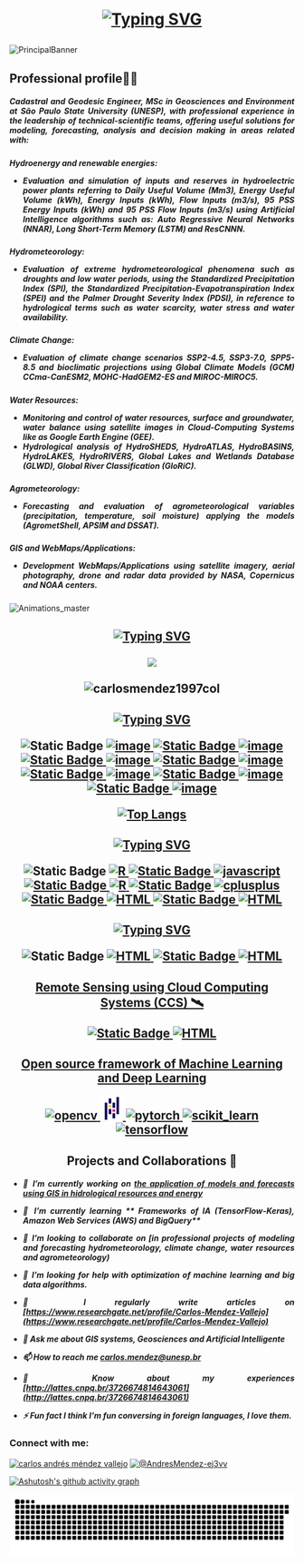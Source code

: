 <h1 align="center">

[![Typing SVG](https://readme-typing-svg.herokuapp.com?font=Fira+Code&size=27&pause=500&color=F1F4F7&center=true&vCenter=true&multiline=true&width=550&height=80&lines=Welcome+to+my+GitHub%F0%9F%91%8B;I'm+Carlos+Mendez+%F0%9F%91%A8%F0%9F%8F%BD%E2%80%8D%F0%9F%92%BB)](https://git.io/typing-svg)
 
</h1>

![PrincipalBanner](https://github.com/CarlosMendez1997Col/CarlosMendez1997Col/blob/96313f5c42b4bce5250fd2dd197437486bca842e/1.%20Attachments/PrincipalBanner.gif)

<h2 align="left">Professional profile👷🏽 </h2>

<h5 align="justify"> Cadastral and Geodesic Engineer, MSc in Geosciences and Environment at São Paulo State University (UNESP), with professional experience in the leadership of technical-scientific teams, offering useful solutions for modeling, forecasting, analysis and decision making in areas related with: </h5>

<h5 align="justify">
 Hydroenergy and renewable energies: 
 
- Evaluation and simulation of inputs and reserves in hydroelectric power plants referring to Daily Useful Volume (Mm3), Energy Useful Volume (kWh), Energy Inputs (kWh), Flow Inputs (m3/s), 95 PSS Energy Inputs (kWh) and 95 PSS Flow Inputs (m3/s) using Artificial Intelligence algorithms such as: Auto Regressive Neural Networks (NNAR), Long Short-Term Memory (LSTM) and ResCNNN.</h5>

<h5 align="justify">
 Hydrometeorology:
 
- Evaluation of extreme hydrometeorological phenomena such as droughts and low water periods, using the Standardized Precipitation Index (SPI), the Standardized Precipitation-Evapotranspiration Index (SPEI) and the Palmer Drought Severity Index (PDSI), in reference to hydrological terms such as water scarcity, water stress and water availability. </h5>


<h5 align="justify">
Climate Change:
 
- Evaluation of climate change scenarios SSP2-4.5, SSP3-7.0, SPP5-8.5 and bioclimatic projections using Global Climate Models (GCM) CCma-CanESM2, MOHC-HadGEM2-ES and MIROC-MIROC5.</h5>

 <h5 align="justify">
  Water Resources:
  
- Monitoring and control of water resources, surface and groundwater, water balance using satellite images in Cloud-Computing Systems like as Google Earth Engine (GEE).
- Hydrological analysis of HydroSHEDS, HydroATLAS, HydroBASINS, HydroLAKES, HydroRIVERS, Global Lakes and Wetlands Database (GLWD), Global River Classification (GloRiC).</h5>

 <h5 align="justify">
  Agrometeorology:
  
- Forecasting and evaluation of agrometeorological variables (precipitation, temperature, soil moisture) applying the models (AgrometShell, APSIM and DSSAT). </h5>

<h5 align="justify">
 GIS and WebMaps/Applications:
 
- Development WebMaps/Applications using satellite imagery, aerial photography, drone and radar data provided by NASA, Copernicus and NOAA centers. </h5>

 ![Animations_master](https://github.com/CarlosMendez1997Col/PortfolioDev.io/blob/c403b77c1e0f849b1e1a8331740b7b8cc467d3bc/assets/images/animations_col.gif)


<h2 align="center"> 
 

</h2>

<h2 align="center">
 
[![Typing SVG](https://readme-typing-svg.herokuapp.com?font=Fira+Code&size=27&pause=500&color=F1F4F7&center=true&vCenter=true&multiline=true&width=550&height=60&lines=Statistics+and+Metrics+on+GitHub%E2%9A%99%EF%B8%8F)](https://git.io/typing-svg)

![](https://github-trophies.vercel.app/?username=carlosmendez1997col&title=MultipleLang,AchieveSuperRank,LongTimeUser,Commits,Followers,Stars,Repositories&theme=darkhub&column=7)

<p align="center"> <img src="https://komarev.com/ghpvc/?username=carlosmendez1997col&label=Profile%20views&color=100eb4&style=flat" alt="carlosmendez1997col"/> </p>

</h2>

<h2 align="center">

[![Typing SVG](https://readme-typing-svg.herokuapp.com?font=Fira+Code&size=27&pause=500&color=F1F4F7&center=true&vCenter=true&multiline=true&width=550&height=60&lines=Top+programming+languages%F0%9F%96%A5)](https://git.io/typing-svg)

![Static Badge](https://img.shields.io/badge/Python-darkblue) 
</a> <a href="https://www.python.org" target="_blank" rel="noreferrer"> 
<img width="40" height="40" alt="image" src="https://github.com/user-attachments/assets/81556416-dea4-4c9d-8698-819a61c79bf1" />
![Static Badge](https://img.shields.io/badge/JavaScript-yellow) 
</a> <a href="https://developer.mozilla.org/en-US/docs/Web/JavaScript" target="_blank" rel="noreferrer"> 
<img width="40" height="40" alt="image" src="https://github.com/user-attachments/assets/e002d985-e2c9-4ede-8d8d-2890ae36ff23" />
![Static Badge](https://img.shields.io/badge/HTML-orange) 
</a> <a href="https://developer.mozilla.org/en-US/docs/Web/HTML/" target="_blank" rel="noreferrer">
<img width="40" height="40" alt="image" src="https://github.com/user-attachments/assets/946661b2-e1ca-4c81-8958-15a5cd22842c" />
![Static Badge](https://img.shields.io/badge/R-grey) 
</a> <a href="https://www.r-project.org/" target="_blank" rel="noreferrer"> 
<img width="40" height="40" alt="image" src="https://github.com/user-attachments/assets/0befaa3d-3790-4240-856f-97aafec8e3fb" />
![Static Badge](https://img.shields.io/badge/C++-blue) 
</a> <a href="https://www.w3schools.com/cpp/" target="_blank" rel="noreferrer"> 
<img width="40" height="40" alt="image" src="https://github.com/user-attachments/assets/5e3463b7-f4fa-4671-a591-72b07eba7847" />
![Static Badge](https://img.shields.io/badge/SQL-darkblue) 
</a> <a href="https://www.pgadmin.org/" target="_blank" rel="noreferrer"> 
<img width="40" height="40" alt="image" src="https://github.com/user-attachments/assets/e0e65767-d5af-4816-8b93-83034e2adb2d" />
![Static Badge](https://img.shields.io/badge/Ruby-darkred) 
</a> <a href="https://www.pgadmin.org/" target="_blank" rel="noreferrer"> 
<img width="40" height="40" alt="image" src="https://upload.wikimedia.org/wikipedia/commons/f/f1/Ruby_logo.png" />

![Top Langs](https://github-readme-stats.vercel.app/api/top-langs/?username=carlosmendez1997col&theme=highcontrast&size_weight=0.2&count_weight=0.9&langs_count=8)
 
 </h2> 

<h2 align="center">

[![Typing SVG](https://readme-typing-svg.herokuapp.com?font=Fira+Code&size=22&pause=500&color=F1F4F7&center=true&vCenter=true&multiline=true&width=600&height=60&lines=Geographical+Information+System+(GIS)+%F0%9F%8C%8D)](https://git.io/typing-svg)
 
<p align="center">

![Static Badge](https://img.shields.io/badge/ArcMap-darkgreen) 
</a> <a href="https://www.esri.com/en-us/arcgis/products/arcgis-desktop/resources" target="_blank" rel="noreferrer"> 
<img src="https://upload.wikimedia.org/wikipedia/commons/8/80/ArcGIS_globe_%28cropped%29.png" alt="R" width="40" height="40"/> 
![Static Badge](https://img.shields.io/badge/ArcGIS_Pro-darkblue) 
</a> <a href="https://www.esri.com/en-us/arcgis/products/arcgis-pro/overview" target="_blank" rel="noreferrer"> 
<img src="https://upload.wikimedia.org/wikipedia/en/thumb/f/f6/Arcgis_Pro_logo.svg/800px-Arcgis_Pro_logo.svg.png" alt="javascript" width="40" height="40"/> 
![Static Badge](https://img.shields.io/badge/ArcGIS_Online-royalblue) 
</a> <a href="https://www.esri.com/en-us/arcgis/products/arcgis-online/overview" target="_blank" rel="noreferrer"> 
<img src="https://www.aeroterra.com/content/dam/esrisites/en-us/arcgis/products/arcgis-online/assets/arcgis-online-product-logo-icon.png" alt="R" width="40" height="40"/> 
![Static Badge](https://img.shields.io/badge/ArcGIS_Experience_Builder-blue) 
</a> <a href="https://www.esri.com/en-us/arcgis/products/arcgis-experience-builder/overview" target="_blank" rel="noreferrer"> 
<img src="https://www.esri.com/content/dam/esrisites/en-us/common/icons/product-logos/ArcGIS_Experience_Builder_220.png" alt="cplusplus" width="40" height="40"/> 
![Static Badge](https://img.shields.io/badge/ArcGIS_Dashboards-darkorange) 
</a> <a href="https://www.esri.com/en-us/arcgis/products/arcgis-dashboards/overview" target="_blank" rel="noreferrer">
<img src="https://www.esri.com/content/dam/esrisites/en-us/common/icons/product-logos/arcgis-dashboards.png" alt="HTML" width="40" height="40"/> 
![Static Badge](https://img.shields.io/badge/ArcGIS_WebAppBuilder-skyblue) 
</a> <a href="https://doc.arcgis.com/en/web-appbuilder/latest/create-apps/what-is-web-appbuilder.htm" target="_blank" rel="noreferrer">
<img src="https://www.aeroterra.com/content/dam/esrisites/en-us/common/icons/product-logos/WebAppBuilder.png" alt="HTML" width="40" height="40"/> 
 
 </h2> 


<h2 align="center"> 

[![Typing SVG](https://readme-typing-svg.herokuapp.com?font=Fira+Code&size=24&pause=500&color=F1F4F7&center=true&vCenter=true&multiline=true&width=650&height=100&lines=Application+Programming+Interface+(API)+;Software+Development+Kits+(SDKs)+%F0%9F%92%BB)](https://git.io/typing-svg)
 
<p align="center">

![Static Badge](https://img.shields.io/badge/API-ArcGIS_API_for_Python-darkorange) 
</a> <a href="https://developers.arcgis.com/python/latest/" target="_blank" rel="noreferrer">
<img src="https://www.esri.com/content/dam/esrisites/en-us/common/icons/product-logos/APIforPython.png" alt="HTML" width="20" height="20"/> 
![Static Badge](https://img.shields.io/badge/SDK-ArcGIS_Maps_SDK_for_JavaScript-darkblue) 
</a> <a href="https://developers.arcgis.com/javascript/latest/" target="_blank" rel="noreferrer">
<img src="https://github.com/user-attachments/assets/07c3cd36-3660-4e64-89ec-ca42339b3294" alt="HTML" width="20" height="20"/> 

</h2>

<h2 align="center"> Remote Sensing using Cloud Computing Systems (CCS) 🛰
<p align="center">

![Static Badge](https://img.shields.io/badge/CCS-Google_Earth_Engine-darkgray) 
</a> <a href="https://earthengine.google.com/" target="_blank" rel="noreferrer">
<img src="https://images.icon-icons.com/1508/PNG/512/googleearth-engine_104576.png" alt="HTML" width="20" height="20"/> 
</h2> 

<h2 align="center"> Open source framework of Machine Learning and Deep Learning
 <p align="center">
  
<img src="https://www.vectorlogo.zone/logos/opencv/opencv-icon.svg" alt="opencv" width="40" height="40"/> 
</a> <a href="https://pandas.pydata.org/" target="_blank" rel="noreferrer"> 
<img src="https://raw.githubusercontent.com/devicons/devicon/2ae2a900d2f041da66e950e4d48052658d850630/icons/pandas/pandas-original.svg" alt="pandas" width="40" height="40"/> </a> <a href="https://pytorch.org/" target="_blank" rel="noreferrer"> 
<img src="https://www.vectorlogo.zone/logos/pytorch/pytorch-icon.svg" alt="pytorch" width="40" height="40"/> 
</a> <a href="https://scikit-learn.org/" target="_blank" rel="noreferrer"> 
<img src="https://upload.wikimedia.org/wikipedia/commons/0/05/Scikit_learn_logo_small.svg" alt="scikit_learn" width="40" height="40"/> 
</a> <a href="https://www.tensorflow.org" target="_blank" rel="noreferrer"> 
<img src="https://www.vectorlogo.zone/logos/tensorflow/tensorflow-icon.svg" alt="tensorflow" width="40" height="40"/> </a> </p>

</h2>

<h2 align="center"> Projects and Collaborations 🤝 </h2>
<h5 align="justify"> 
<p align="center">

- 🔭 I’m currently working on [the application of models and forecasts using GIS in hidrological resources and energy](https://github.com/CarlosMendez1997Col/models-and-forecasts-in-hidrological-resources-and-energy)

- 🌱 I’m currently learning ** Frameworks of IA (TensorFlow-Keras), Amazon Web Services (AWS) and BigQuery**

- 👯 I’m looking to collaborate on [in professional projects of modeling and forecasting hydrometeorology, climate change, water resources and agrometeorology)

- 🤝 I’m looking for help with **optimization of machine learning and big data algorithms.**

- 📝 I regularly write articles on [https://www.researchgate.net/profile/Carlos-Mendez-Vallejo](https://www.researchgate.net/profile/Carlos-Mendez-Vallejo)

- 💬 Ask me about **GIS systems, Geosciences and Artificial Intelligente**

- 📫 How to reach me **carlos.mendez@unesp.br**

- 📄 Know about my experiences [http://lattes.cnpq.br/3726674814643061](http://lattes.cnpq.br/3726674814643061)

- ⚡ Fun fact **I think I'm fun conversing in foreign languages, I love them.**
</h5>

<h3 align="left">Connect with me:</h3>
<p align="left">
<a href="https://www.linkedin.com/in/carlos-andres-mendez-vallejo-oficialpage/" target="blank"><img align="center" src="https://raw.githubusercontent.com/rahuldkjain/github-profile-readme-generator/master/src/images/icons/Social/linked-in-alt.svg" alt="carlos andrés méndez vallejo" height="30" width="40" /></a>
<a href="https://www.youtube.com/@andresmendez-ej3vv" target="blank"><img align="center" src="https://raw.githubusercontent.com/rahuldkjain/github-profile-readme-generator/master/src/images/icons/Social/youtube.svg" alt="@AndresMendez-ej3vv" height="30" width="40" /></a>
</p>

[![Ashutosh's github activity graph](https://github-readme-activity-graph.vercel.app/graph?username=CarlosMendez1997Col&theme=github-compact)](https://github.com/ashutosh00710/github-readme-activity-graph)

<picture>
  <source media="(prefers-color-scheme: dark)" srcset="https://raw.githubusercontent.com/CarlosMendez1997Col/CarlosMendez1997Col/output/github-contribution-grid-snake-dark.svg">
  <source media="(prefers-color-scheme: light)" srcset="https://raw.githubusercontent.com/CarlosMendez1997Col/CarlosMendez1997Col/output/github-contribution-grid-snake.svg">
  <img alt="github contribution grid snake animation" src="https://raw.githubusercontent.com/CarlosMendez1997Col/CarlosMendez1997Col/output/github-contribution-grid-snake.svg">
</picture>        


